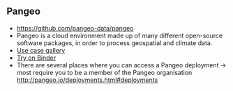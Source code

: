 ## Pangeo
* https://github.com/pangeo-data/pangeo
* Pangeo is a cloud environment made up of many different open-source software packages, in order to process geospatial and climate data.
* [Use case gallery](http://pangeo.io/use_cases/index.html#use-cases)
* [Try on Binder](http://binder.pangeo.io/v2/gh/pangeo-data/pangeo-example-notebooks/master)
* There are several places where you can access a Pangeo deployment -> most require you to be a member of the Pangeo organisation http://pangeo.io/deployments.html#deployments
